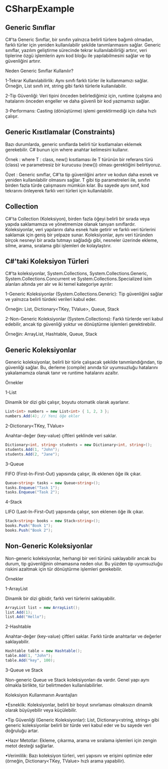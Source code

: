 # CSharpExample

Generic Sınıflar
----------------
C#'ta Generic Sınıflar, bir sınıfın yalnızca belirli türlere bağımlı olmadan, farklı türler için yeniden kullanılabilir şekilde tanımlanmasını sağlar. Generic sınıflar, yazılım geliştirme sürecinde tekrar kullanılabilirliği artırır, veri tiplerine özgü işlemlerin aynı kod bloğu ile yapılabilmesini sağlar ve tip güvenliğini artırır.

Neden Generic Sınıflar Kullanılır?

1-Tekrar Kullanılabilirlik: Aynı sınıfı farklı türler ile kullanmamızı sağlar. Örneğin, List<T> sınıfı int, string gibi farklı türlerle kullanılabilir.

2-Tip Güvenliği: Veri tipini önceden belirlediğimiz için, runtime (çalışma anı) hatalarını önceden engeller ve daha güvenli bir kod yazmamızı sağlar.

3-Performans: Casting (dönüştürme) işlemi gerektirmediği için daha hızlı çalışır.

Generic Kısıtlamalar (Constraints)
----------------
Bazı durumlarda, generic sınıflarda belirli tür kısıtlamaları eklemek gerekebilir. C# bunun için where anahtar kelimesini kullanır.

Örnek : where T : class, new() kısıtlaması ile T türünün bir referans türü (class) ve parametresiz bir kurucusu (new()) olması gerektiğini belirtiyoruz.

Özet : Generic sınıflar, C#'ta tip güvenliğini artırır ve kodun daha esnek ve yeniden kullanılabilir olmasını sağlar. T gibi tip parametreleri ile, sınıfın birden fazla türde çalışmasını mümkün kılar. Bu sayede aynı sınıf, kod tekrarını önleyerek farklı veri türleri için kullanılabilir.

Collection
----------------
C#'ta Collection (Koleksiyon), birden fazla öğeyi belirli bir sırada veya yapıda saklamamıza ve yönetmemize olanak tanıyan sınıflardır. Koleksiyonlar, veri yapılarını daha esnek hale getirir ve farklı veri türlerini saklamak için geniş bir yelpaze sunar. Koleksiyonlar, aynı veri türünden birçok nesneyi bir arada tutmayı sağladığı gibi, nesneler üzerinde ekleme, silme, arama, sıralama gibi işlemleri de kolaylaştırır.

C#'taki Koleksiyon Türleri
----------------
C#’ta koleksiyonlar, System.Collections, System.Collections.Generic, System.Collections.Concurrent ve System.Collections.Specialized isim alanları altında yer alır ve iki temel kategoriye ayrılır:

1-Generic Koleksiyonlar (System.Collections.Generic): Tip güvenliğini sağlar ve yalnızca belirli türdeki verileri kabul eder.

Örneğin: List<T>, Dictionary<TKey, TValue>, Queue<T>, Stack<T>

2-Non-Generic Koleksiyonlar (System.Collections): Farklı türlerde veri kabul edebilir, ancak tip güvenliği yoktur ve dönüştürme işlemleri gerektirebilir.

Örneğin: ArrayList, Hashtable, Queue, Stack

Generic Koleksiyonlar
----------------
Generic koleksiyonlar, belirli bir türle çalışacak şekilde tanımlandığından, tip güvenliği sağlar. Bu, derleme (compile) anında tür uyumsuzluğu hatalarını yakalamamıza olanak tanır ve runtime hatalarını azaltır.

Örnekler

1-List<T>

Dinamik bir dizi gibi çalışır, boyutu otomatik olarak ayarlanır.
```csharp
List<int> numbers = new List<int> { 1, 2, 3 };
numbers.Add(4); // Yeni öğe ekler
```

2-Dictionary<TKey, TValue>

Anahtar-değer (key-value) çiftleri şeklinde veri saklar.

```csharp
Dictionary<int, string> students = new Dictionary<int, string>();
students.Add(1, "John");
students.Add(2, "Jane");
```

3-Queue<T>

FIFO (First-In-First-Out) yapısında çalışır, ilk eklenen öğe ilk çıkar.

```csharp
Queue<string> tasks = new Queue<string>();
tasks.Enqueue("Task 1");
tasks.Enqueue("Task 2");
```

4-Stack<T>

LIFO (Last-In-First-Out) yapısında çalışır, son eklenen öğe ilk çıkar.

```csharp
Stack<string> books = new Stack<string>();
books.Push("Book 1");
books.Push("Book 2");
```

Non-Generic Koleksiyonlar
----------------
Non-generic koleksiyonlar, herhangi bir veri türünü saklayabilir ancak bu durum, tip güvenliğinin olmamasına neden olur. Bu yüzden tip uyumsuzluğu riskini azaltmak için tür dönüştürme işlemleri gerekebilir.

Örnekler

1-ArrayList

Dinamik bir dizi gibidir, farklı veri türlerini saklayabilir.

```csharp
ArrayList list = new ArrayList();
list.Add(1);
list.Add("Hello");
```

2-Hashtable

Anahtar-değer (key-value) çiftleri saklar. Farklı türde anahtarlar ve değerler saklayabilir.

```csharp
Hashtable table = new Hashtable();
table.Add(1, "John");
table.Add("key", 100);
```

3-Queue ve Stack

Non-generic Queue ve Stack koleksiyonları da vardır. Genel yapı aynı olmakla birlikte, tür belirtmeden kullanılabilirler.

Koleksiyon Kullanmanın Avantajları

•Esneklik: Koleksiyonlar, belirli bir boyut sınırlaması olmaksızın dinamik olarak büyüyebilir veya küçülebilir.

•Tip Güvenliği (Generic Koleksiyonlar): List<int>, Dictionary<string, string> gibi generic koleksiyonlar belirli bir türde veri kabul eder ve bu sayede veri doğruluğu artar.

•Hazır Metotlar: Ekleme, çıkarma, arama ve sıralama işlemleri için zengin metot desteği sağlarlar.

•Verimlilik: Bazı koleksiyon türleri, veri yapısını ve erişimi optimize eder (örneğin, Dictionary<TKey, TValue> hızlı arama yapabilir).
